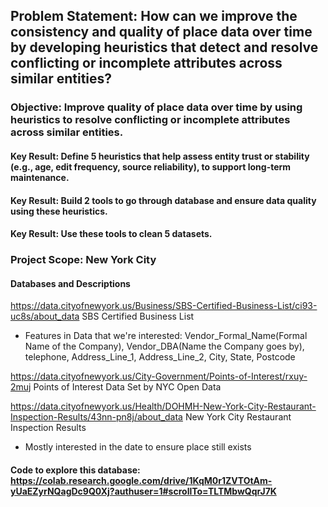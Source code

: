 ## Problem Statement: How can we improve the consistency and quality of place data over time by developing heuristics that detect and resolve conflicting or incomplete attributes across similar entities?

### Objective: Improve quality of place data over time by using heuristics to resolve conflicting or incomplete attributes across similar entities.

#### Key Result: Define 5 heuristics that help assess entity trust or stability (e.g., age, edit frequency, source reliability), to support long-term maintenance.

#### Key Result: Build 2 tools to go through database and ensure data quality using these heuristics. 

#### Key Result: Use these tools to clean 5 datasets.

### Project Scope: New York City
#### Databases and Descriptions
https://data.cityofnewyork.us/Business/SBS-Certified-Business-List/ci93-uc8s/about_data SBS Certified Business List
- Features in Data that we're interested: Vendor_Formal_Name(Formal Name of the Company), Vendor_DBA(Name the Company goes by), telephone, Address_Line_1, Address_Line_2, City, State, Postcode

https://data.cityofnewyork.us/City-Government/Points-of-Interest/rxuy-2muj Points of Interest Data Set by NYC Open Data

https://data.cityofnewyork.us/Health/DOHMH-New-York-City-Restaurant-Inspection-Results/43nn-pn8j/about_data New York City Restaurant Inspection Results
- Mostly interested in the date to ensure place still exists

#### Code to explore this database: https://colab.research.google.com/drive/1KqM0r1ZVTOtAm-yUaEZyrNQagDc9Q0Xj?authuser=1#scrollTo=TLTMbwQqrJ7K 
